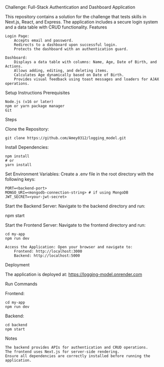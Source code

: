 Challenge: Full-Stack Authentication and Dashboard Application

This repository contains a solution for the challenge that tests skills in Next.js, React,  and Express. The application includes a secure login system and a data table with CRUD functionality.
Features

    Login Page:
        Accepts email and password.
        Redirects to a dashboard upon successful login.
        Protects the dashboard with an authentication guard.

    Dashboard:
        Displays a data table with columns: Name, Age, Date of Birth, and Actions.
        Allows adding, editing, and deleting items.
        Calculates Age dynamically based on Date of Birth.
        Provides visual feedback using toast messages and loaders for AJAX operations.

Setup Instructions
Prerequisites

    Node.js (v16 or later)
    npm or yarn package manager
    Git

Steps

Clone the Repository:

    git clone https://github.com/Amey0312/logging_model.git


Install Dependencies:

    npm install
    # or
    yarn install

Set Environment Variables: Create a .env file in the root directory with the following keys:

    
    PORT=<backend-port>
    MONGO_URI=<mongodb-connection-string> # if using MongoDB
    JWT_SECRET=<your-jwt-secret>

Start the Backend Server: Navigate to the backend directory and run:

npm start

Start the Frontend Server: Navigate to the frontend directory and run:
    
    cd my-app
    npm run dev

    Access the Application: Open your browser and navigate to:
        Frontend: http://localhost:3000
        Backend: http://localhost:5000

Deployment

The application is deployed at: https://logging-model.onrender.com


Run Commands

Frontend:
    
    cd my-app
    npm run dev



Backend:

    cd backend
    npm start

Notes

    The backend provides APIs for authentication and CRUD operations.
    The frontend uses Next.js for server-side rendering.
    Ensure all dependencies are correctly installed before running the application.